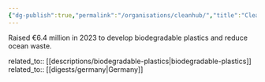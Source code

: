 ```yaml
---
{"dg-publish":true,"permalink":"/organisations/cleanhub/","title":"CleanHub"}
---
```



Raised €6.4 million in 2023 to develop biodegradable plastics and reduce ocean waste.

related_to:: [[descriptions/biodegradable-plastics\|biodegradable-plastics]]
related_to:: [[digests/germany\|Germany]]
